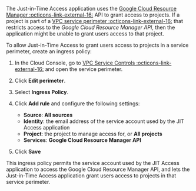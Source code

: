 The Just-in-Time Access application uses the [Google Cloud Resource Manager :octicons-link-external-16:](https://cloud.google.com/resource-manager/reference/rest) 
API to grant access to projects. If a project is part of a 
[VPC service perimeter :octicons-link-external-16:](https://cloud.google.com/vpc-service-controls/docs/service-perimeters) 
that restricts access to the _Google Cloud Resource Manager API_, then the application might be unable to grant users access to that project.

To allow Just-in-Time Access to grant users access to projects in a service perimeter, create an ingress policy:

1.  In the Cloud Console, go to [VPC Service Controls :octicons-link-external-16:](https://console.cloud.google.com/security/service-perimeter) 
    and open the service perimeter.
1.  Click **Edit perimeter**.
1.  Select **Ingress Policy**.
1.  Click **Add rule** and configure the following settings:

    +   **Source**: **All sources**
    +   **Identity**: the email address of the service account used by the JIT Access application
    +   **Project**: the project to manage access for, or **All projects**
    +   **Services**: **Google Cloud Resource Manager API**

1.  Click **Save**   

This ingress policy permits the service account used by the JIT Access application to access the Google Cloud Resource Manager API, 
and lets the Just-in-Time Access application grant users access to projects in that service perimeter.